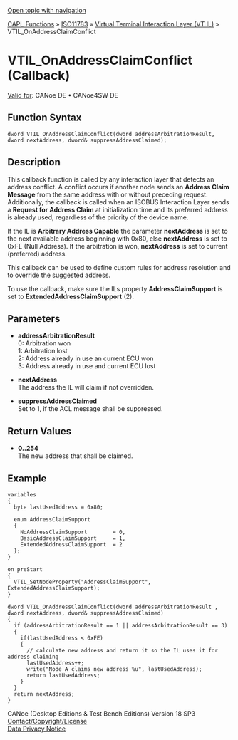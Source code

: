 [Open topic with navigation](../../../../../../CANoeDEFamily.htm#Topics/CAPLFunctions/ISO11783/ISOInteractionLayerVT/Functions/CAPLfunctionIso11783VTILOnAddressClaimConflict.md)

[CAPL Functions](../../../CAPLfunctions.md) » [ISO11783](../../CAPLfunctionsISO11783Overview.md) » [Virtual Terminal Interaction Layer (VT IL)](../CAPLfunctionsISOILVTOverview.md) » VTIL_OnAddressClaimConflict

# VTIL_OnAddressClaimConflict (Callback)

[Valid for](../../../../Shared/FeatureAvailability.md): CANoe DE • CANoe4SW DE

## Function Syntax

```plaintext
dword VTIL_OnAddressClaimConflict(dword addressArbitrationResult, dword nextAddress, dword& suppressAddressClaimed);
```

## Description

This callback function is called by any interaction layer that detects an address conflict. A conflict occurs if another node sends an **Address Claim Message** from the same address with or without preceding request. Additionally, the callback is called when an ISOBUS Interaction Layer sends a **Request for Address Claim** at initialization time and its preferred address is already used, regardless of the priority of the device name.

If the IL is **Arbitrary Address Capable** the parameter **nextAddress** is set to the next available address beginning with 0x80, else **nextAddress** is set to 0xFE (Null Address). If the arbitration is won, **nextAddress** is set to current (preferred) address.

This callback can be used to define custom rules for address resolution and to override the suggested address.

To use the callback, make sure the ILs property **AddressClaimSupport** is set to **ExtendedAddressClaimSupport** (2).

## Parameters

- **addressArbitrationResult**  
  0: Arbitration won  
  1: Arbitration lost  
  2: Address already in use an current ECU won  
  3: Address already in use and current ECU lost  

- **nextAddress**  
  The address the IL will claim if not overridden.

- **suppressAddressClaimed**  
  Set to 1, if the ACL message shall be suppressed.

## Return Values

- **0..254**  
  The new address that shall be claimed.

## Example

```plaintext
variables
{
  byte lastUsedAddress = 0x80;

  enum AddressClaimSupport
  {
    NoAddressClaimSupport        = 0,
    BasicAddressClaimSupport     = 1,
    ExtendedAddressClaimSupport  = 2
  };
}

on preStart
{
  VTIL_SetNodeProperty("AddressClaimSupport", ExtendedAddressClaimSupport);
}

dword VTIL_OnAddressClaimConflict(dword addressArbitrationResult , dword nextAddress, dword& suppressAddressClaimed)
{
  if (addressArbitrationResult == 1 || addressArbitrationResult == 3)
  {
    if(lastUsedAddress < 0xFE)
    {
      // calculate new address and return it so the IL uses it for address claiming
      lastUsedAddress++;
      write("Node_A claims new address %u", lastUsedAddress);
      return lastUsedAddress;
    }
  }
  return nextAddress;
}
```

CANoe (Desktop Editions & Test Bench Editions) Version 18 SP3  
[Contact/Copyright/License](../../../../Shared/ContactCopyrightLicense.md)  
[Data Privacy Notice](https://www.vector.com/int/en/company/get-info/privacy-policy/)
